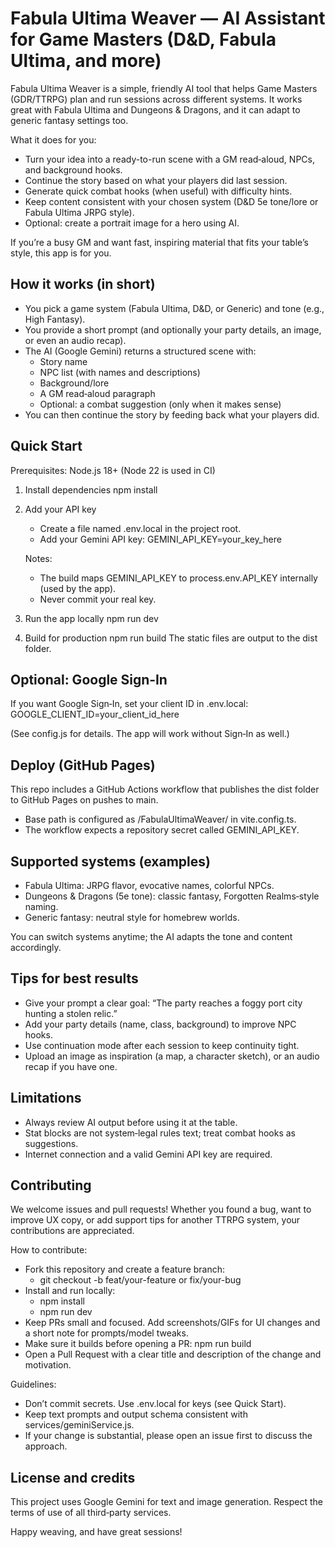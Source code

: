 
# Fabula Ultima Weaver — AI Assistant for Game Masters (D&D, Fabula Ultima, and more)

Fabula Ultima Weaver is a simple, friendly AI tool that helps Game Masters (GDR/TTRPG) plan and run sessions across different systems.
It works great with Fabula Ultima and Dungeons & Dragons, and it can adapt to generic fantasy settings too.

What it does for you:
- Turn your idea into a ready-to-run scene with a GM read‑aloud, NPCs, and background hooks.
- Continue the story based on what your players did last session.
- Generate quick combat hooks (when useful) with difficulty hints.
- Keep content consistent with your chosen system (D&D 5e tone/lore or Fabula Ultima JRPG style).
- Optional: create a portrait image for a hero using AI.

If you’re a busy GM and want fast, inspiring material that fits your table’s style, this app is for you.

## How it works (in short)
- You pick a game system (Fabula Ultima, D&D, or Generic) and tone (e.g., High Fantasy).
- You provide a short prompt (and optionally your party details, an image, or even an audio recap).
- The AI (Google Gemini) returns a structured scene with:
  - Story name
  - NPC list (with names and descriptions)
  - Background/lore
  - A GM read‑aloud paragraph
  - Optional: a combat suggestion (only when it makes sense)
- You can then continue the story by feeding back what your players did.

## Quick Start
Prerequisites: Node.js 18+ (Node 22 is used in CI)

1) Install dependencies
   npm install

2) Add your API key
   - Create a file named .env.local in the project root.
   - Add your Gemini API key:
     GEMINI_API_KEY=your_key_here

   Notes:
   - The build maps GEMINI_API_KEY to process.env.API_KEY internally (used by the app).
   - Never commit your real key.

3) Run the app locally
   npm run dev

4) Build for production
   npm run build
   The static files are output to the dist folder.

## Optional: Google Sign‑In
If you want Google Sign‑In, set your client ID in .env.local:
  GOOGLE_CLIENT_ID=your_client_id_here

(See config.js for details. The app will work without Sign‑In as well.)

## Deploy (GitHub Pages)
This repo includes a GitHub Actions workflow that publishes the dist folder to GitHub Pages on pushes to main.
- Base path is configured as /FabulaUltimaWeaver/ in vite.config.ts.
- The workflow expects a repository secret called GEMINI_API_KEY.

## Supported systems (examples)
- Fabula Ultima: JRPG flavor, evocative names, colorful NPCs.
- Dungeons & Dragons (5e tone): classic fantasy, Forgotten Realms‑style naming.
- Generic fantasy: neutral style for homebrew worlds.

You can switch systems anytime; the AI adapts the tone and content accordingly.

## Tips for best results
- Give your prompt a clear goal: “The party reaches a foggy port city hunting a stolen relic.”
- Add your party details (name, class, background) to improve NPC hooks.
- Use continuation mode after each session to keep continuity tight.
- Upload an image as inspiration (a map, a character sketch), or an audio recap if you have one.

## Limitations
- Always review AI output before using it at the table.
- Stat blocks are not system‑legal rules text; treat combat hooks as suggestions.
- Internet connection and a valid Gemini API key are required.

## Contributing
We welcome issues and pull requests! Whether you found a bug, want to improve UX copy, or add support tips for another TTRPG system, your contributions are appreciated.

How to contribute:
- Fork this repository and create a feature branch:
  - git checkout -b feat/your-feature or fix/your-bug
- Install and run locally:
  - npm install
  - npm run dev
- Keep PRs small and focused. Add screenshots/GIFs for UI changes and a short note for prompts/model tweaks.
- Make sure it builds before opening a PR: npm run build
- Open a Pull Request with a clear title and description of the change and motivation.

Guidelines:
- Don’t commit secrets. Use .env.local for keys (see Quick Start).
- Keep text prompts and output schema consistent with services/geminiService.js.
- If your change is substantial, please open an issue first to discuss the approach.

## License and credits
This project uses Google Gemini for text and image generation. Respect the terms of use of all third‑party services.

Happy weaving, and have great sessions!
